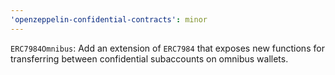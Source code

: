 ```yaml
---
'openzeppelin-confidential-contracts': minor
---
```


`ERC7984Omnibus`: Add an extension of `ERC7984` that exposes new functions for transferring between confidential subaccounts on omnibus wallets.
